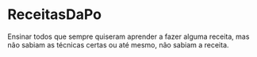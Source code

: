 # ReceitasDaPo
Ensinar todos que sempre quiseram aprender a fazer alguma receita, mas não sabiam as técnicas certas ou até mesmo, não sabiam a receita.
